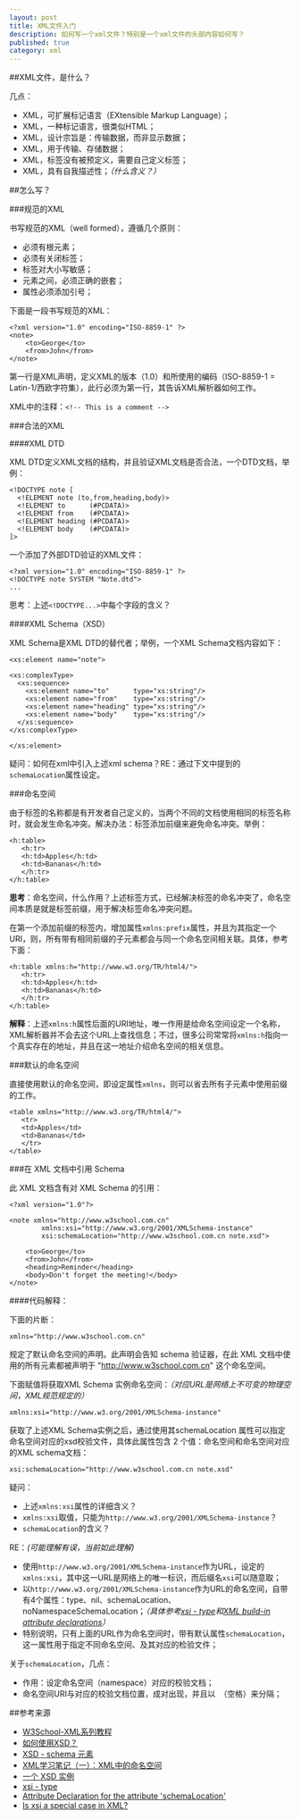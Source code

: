```yaml
---
layout: post
title: XML文件入门
description: 如何写一个xml文件？特别是一个xml文件的头部内容如何写？
published: true
category: xml
---
```



##XML文件，是什么？

几点：

* XML，可扩展标记语言（EXtensible Markup Language）；
* XML，一种标记语言，很类似HTML；
* XML，设计宗旨是：传输数据，而非显示数据；
* XML，用于传输、存储数据；
* XML，标签没有被预定义，需要自己定义标签；
* XML，具有自我描述性；*（什么含义？）*


##怎么写？


###规范的XML

书写规范的XML（well formed），遵循几个原则：

* 必须有根元素；
* 必须有关闭标签；
* 标签对大小写敏感；
* 元素之间，必须正确的嵌套；
* 属性必须添加引号；

下面是一段书写规范的XML：

	<?xml version="1.0" encoding="ISO-8859-1" ?>
	<note>
		<to>George</to>
		<from>John</from>
	</note>

第一行是XML声明，定义XML的版本（1.0）和所使用的编码（ISO-8859-1 = Latin-1/西欧字符集），此行必须为第一行，其告诉XML解析器如何工作。

XML中的注释：`<!-- This is a comment -->`
	
###合法的XML


####XML DTD

XML DTD定义XML文档的结构，并且验证XML文档是否合法，一个DTD文档，举例：

	<!DOCTYPE note [
	  <!ELEMENT note (to,from,heading,body)>
	  <!ELEMENT to      (#PCDATA)>
	  <!ELEMENT from    (#PCDATA)>
	  <!ELEMENT heading (#PCDATA)>
	  <!ELEMENT body    (#PCDATA)>
	]> 

一个添加了外部DTD验证的XML文件：

	<?xml version="1.0" encoding="ISO-8859-1" ?>
	<!DOCTYPE note SYSTEM "Note.dtd">
	...


思考：上述`<!DOCTYPE...>`中每个字段的含义？

####XML Schema（XSD）

XML Schema是XML DTD的替代者；举例，一个XML Schema文档内容如下：

	<xs:element name="note">

	<xs:complexType>
	  <xs:sequence>
		<xs:element name="to"      type="xs:string"/>
		<xs:element name="from"    type="xs:string"/>
		<xs:element name="heading" type="xs:string"/>
		<xs:element name="body"    type="xs:string"/>
	  </xs:sequence>
	</xs:complexType>

	</xs:element> 

疑问：如何在xml中引入上述xml schema？RE：通过下文中提到的`schemaLocation`属性设定。


###命名空间

由于标签的名称都是有开发者自己定义的，当两个不同的文档使用相同的标签名称时，就会发生命名冲突。解决办法：标签添加前缀来避免命名冲突。举例：

	<h:table>
	   <h:tr>
	   <h:td>Apples</h:td>
	   <h:td>Bananas</h:td>
	   </h:tr>
	</h:table>


**思考**：命名空间，什么作用？上述标签方式，已经解决标签的命名冲突了，命名空间本质是就是标签前缀，用于解决标签命名冲突问题。

在第一个添加前缀的标签内，增加属性`xmlns:prefix`属性，并且为其指定一个URI，则，所有带有相同前缀的子元素都会与同一个命名空间相关联。具体，参考下面：

	<h:table xmlns:h="http://www.w3.org/TR/html4/">
	   <h:tr>
	   <h:td>Apples</h:td>
	   <h:td>Bananas</h:td>
	   </h:tr>
	</h:table>

**解释**：上述`xmlns:h`属性后面的URI地址，唯一作用是给命名空间设定一个名称，XML解析器并不会去这个URL上查找信息；不过，很多公司常常将`xmlns:h`指向一个真实存在的地址，并且在这一地址介绍命名空间的相关信息。

###默认的命名空间

直接使用默认的命名空间，即设定属性`xmlns`，则可以省去所有子元素中使用前缀的工作。

	<table xmlns="http://www.w3.org/TR/html4/">
	   <tr>
	   <td>Apples</td>
	   <td>Bananas</td>
	   </tr>
	</table>



###在 XML 文档中引用 Schema

此 XML 文档含有对 XML Schema 的引用：

	<?xml version="1.0"?>

	<note xmlns="http://www.w3school.com.cn"
			xmlns:xsi="http://www.w3.org/2001/XMLSchema-instance"
			xsi:schemaLocation="http://www.w3school.com.cn note.xsd">

		<to>George</to>
		<from>John</from>
		<heading>Reminder</heading>
		<body>Don't forget the meeting!</body>
	</note>
	
####代码解释：

下面的片断：

	xmlns="http://www.w3school.com.cn" 

规定了默认命名空间的声明。此声明会告知 schema 验证器，在此 XML 文档中使用的所有元素都被声明于 "http://www.w3school.com.cn" 这个命名空间。

下面赋值将获取XML Schema 实例命名空间：*（对应URL是网络上不可变的物理空间，XML规范规定的）*

	xmlns:xsi="http://www.w3.org/2001/XMLSchema-instance" 

获取了上述XML Schema实例之后，通过使用其schemaLocation 属性可以指定命名空间对应的xsd校验文件，具体此属性包含 2 个值：命名空间和命名空间对应的XML schema文档：

	xsi:schemaLocation="http://www.w3school.com.cn note.xsd"


疑问：

* 上述`xmlns:xsi`属性的详细含义？
* `xmlns:xsi`取值，只能为`http://www.w3.org/2001/XMLSchema-instance`？
* `schemaLocation`的含义？


RE：*(可能理解有误，当前如此理解)*

* 使用`http://www.w3.org/2001/XMLSchema-instance`作为URL，设定的`xmlns:xsi`，其中这一URL是网络上的唯一标识，而后缀名`xsi`可以随意取；
* 以`http://www.w3.org/2001/XMLSchema-instance`作为URL的命名空间，自带有4个属性：type、nil、schemaLocation、noNamespaceSchemaLocation；*（具体参考[xsi - type][xsi - type]和[XML build-in attribute declarations][XML build-in attribute declarations]）*
* 特别说明，只有上面的URL作为命名空间时，带有默认属性`schemaLocation`，这一属性用于指定不同命名空间、及其对应的检验文件；




关于`schemaLocation`，几点：

* 作用：设定命名空间（namespace）对应的校验文档；
* 命名空间URI与对应的校验文档位置，成对出现，并且以` `（空格）来分隔；





##参考来源


* [W3School-XML系列教程][W3School-XML系列教程]
* [如何使用XSD？][如何使用XSD？]
* [XSD - schema 元素][XSD - schema 元素]
* [XML学习笔记（一）：XML中的命名空间][XML学习笔记（一）：XML中的命名空间]
* [一个 XSD 实例][一个 XSD 实例]
* [xsi - type][xsi - type]
* [Attribute Declaration for the attribute 'schemaLocation'][Attribute Declaration for the attribute 'schemaLocation']
* [Is xsi a special case in XML?][Is xsi a special case in XML?]






[NingG]:    								http://ningg.github.com  "NingG"
[W3School-XML系列教程]:						http://www.w3school.com.cn/x.asp
[如何使用XSD？]:							http://www.w3school.com.cn/schema/schema_howto.asp
[XSD - schema 元素]:						http://www.w3school.com.cn/schema/schema_schema.asp
[XML学习笔记（一）：XML中的命名空间]:		http://www.cnblogs.com/martin-chen/archive/2011/02/24/xml-studynote-namespace.html
[一个 XSD 实例]:							http://www.w3school.com.cn/schema/schema_example.asp
[xsi - type]:								http://www.w3.org/TR/xmlschema-1/#xsi_type
[Attribute Declaration for the attribute 'schemaLocation']:			http://www.w3.org/TR/xmlschema-1/#xsi.schemaLocation
[Is xsi a special case in XML?]:			http://stackoverflow.com/questions/2615892/is-xmlnsxsi-http-www-w3-org-2001-xmlschema-instance-a-special-case-in-xml
[XML build-in attribute declarations]:		http://www.w3.org/TR/xmlschema-1/#no-xsi


